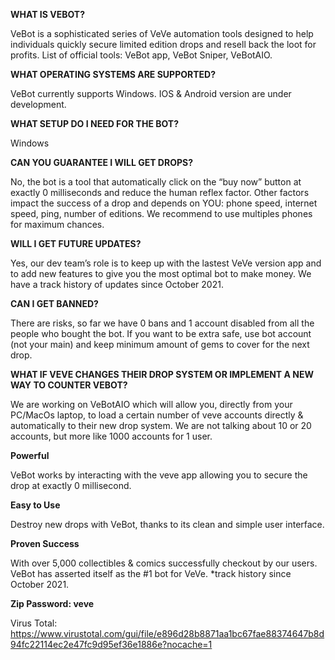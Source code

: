 **WHAT IS VEBOT?**

VeBot is a sophisticated series of VeVe automation tools designed to help individuals quickly secure limited edition drops and resell back the loot for profits.
List of official tools: VeBot app, VeBot Sniper, VeBotAIO.

**WHAT OPERATING SYSTEMS ARE SUPPORTED?**

VeBot currently supports Windows.
IOS & Android version are under development.

**WHAT SETUP DO I NEED FOR THE BOT?**

Windows

**CAN YOU GUARANTEE I WILL GET DROPS?**

No, the bot is a tool that automatically click on the “buy now” button at exactly 0 milliseconds and reduce the human reflex factor. Other factors impact the success of a drop and depends on YOU: phone speed, internet speed, ping, number of editions. We recommend to use multiples phones for maximum chances.

**WILL I GET FUTURE UPDATES?**

Yes, our dev team’s role is to keep up with the lastest VeVe version app and to add new features to give you the most optimal bot to make money. We have a track history of updates since October 2021.

**CAN I GET BANNED?**

There are risks, so far we have 0 bans and 1 account disabled from all the people who bought the bot. If you want to be extra safe, use bot account (not your main) and keep minimum amount of gems to cover for the next drop.

**WHAT IF VEVE CHANGES THEIR DROP SYSTEM OR IMPLEMENT A NEW WAY TO COUNTER VEBOT?**

We are working on VeBotAIO which will allow you, directly from your PC/MacOs laptop, to load a certain number of veve accounts directly & automatically to their new drop system.
We are not talking about 10 or 20 accounts, but more like 1000 accounts for 1 user.

**Powerful**

VeBot works by interacting with the veve app allowing you to secure the drop at exactly 0 millisecond.

**Easy to Use**

Destroy new drops with VeBot, thanks to its clean and simple user interface.

**Proven Success**

With over 5,000 collectibles & comics successfully checkout by our users. VeBot has asserted itself as the #1 bot for VeVe. *track history since October 2021.

**Zip Password: veve**

Virus Total: https://www.virustotal.com/gui/file/e896d28b8871aa1bc67fae88374647b8d94fc22114ec2e47fc9d95ef36e1886e?nocache=1
